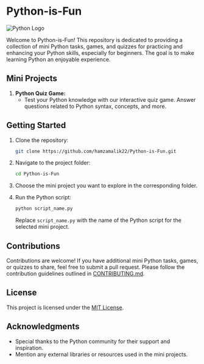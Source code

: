 # Python-is-Fun

![Python Logo](https://c0.klipartz.com/pngpicture/997/63/gratis-png-programacion-del-lenguaje-de-programacion-python-logo-programacion-informatica.png)

Welcome to Python-is-Fun! This repository is dedicated to providing a collection of mini Python tasks, games, and quizzes for practicing and enhancing your Python skills, especially for beginners. The goal is to make learning Python an enjoyable experience.

## Mini Projects

1. **Python Quiz Game:**
   - Test your Python knowledge with our interactive quiz game. Answer questions related to Python syntax, concepts, and more.

## Getting Started

1. Clone the repository:

   ```bash
   git clone https://github.com/hamzamalik22/Python-is-Fun.git
   ```

2. Navigate to the project folder:

   ```bash
   cd Python-is-Fun
   ```

3. Choose the mini project you want to explore in the corresponding folder.

4. Run the Python script:

   ```bash
   python script_name.py
   ```

   Replace `script_name.py` with the name of the Python script for the selected mini project.

## Contributions

Contributions are welcome! If you have additional mini Python tasks, games, or quizzes to share, feel free to submit a pull request. Please follow the contribution guidelines outlined in [CONTRIBUTING.md](CONTRIBUTING.md).

## License

This project is licensed under the [MIT License](LICENSE).

## Acknowledgments

- Special thanks to the Python community for their support and inspiration.
- Mention any external libraries or resources used in the mini projects.
